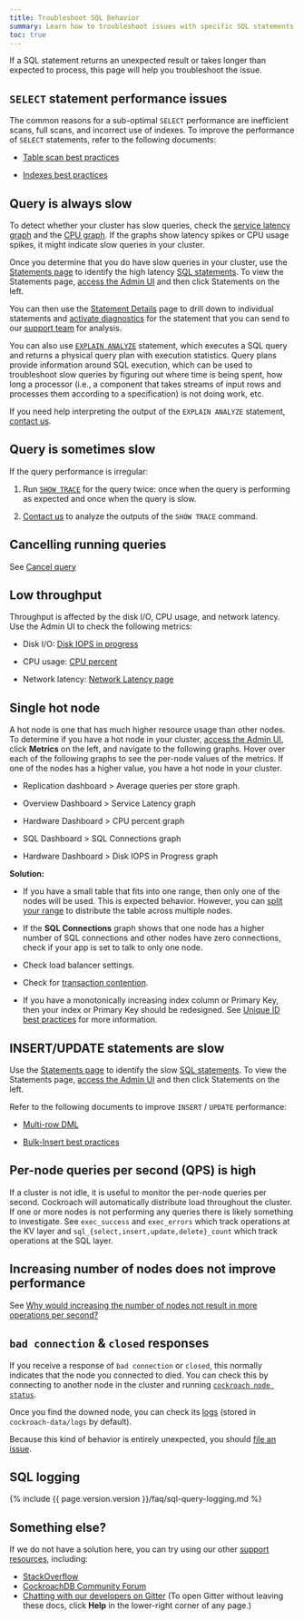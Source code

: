 ```yaml
---
title: Troubleshoot SQL Behavior
summary: Learn how to troubleshoot issues with specific SQL statements with CockroachDB
toc: true
---
```


If a SQL statement returns an unexpected result or takes longer than expected to process, this page will help you troubleshoot the issue.

## `SELECT` statement performance issues

The common reasons for a sub-optimal `SELECT` performance are inefficient scans, full scans, and incorrect use of indexes. To improve the performance of `SELECT` statements, refer to the following documents:

-  [Table scan best practices](performance-best-practices-overview.html#table-scans-best-practices)

-  [Indexes best practices](performance-best-practices-overview.html#indexes-best-practices)

## Query is always slow

To detect whether your cluster has slow queries, check the [service latency graph](admin-ui-sql-dashboard.html#service-latency-sql-99th-percentile) and the [CPU graph](admin-ui-hardware-dashboard.html#cpu-percent). If the graphs show latency spikes or CPU usage spikes, it might indicate slow queries in your cluster.

Once you determine that you do have slow queries in your cluster, use the [Statements page](admin-ui-statements-page.html) to identify the high latency [SQL statements](sql-statements.html). To view the Statements page, [access the Admin UI](admin-ui-access-and-navigate.html#access-the-admin-ui) and then click Statements on the left.

You can then use the [Statement Details](admin-ui-statements-page.html#statement-details-page) page to drill down to individual statements and [activate diagnostics](admin-ui-statements-page.html#diagnostics) for the statement that you can send to our [support team](support-resources.html) for analysis.

You can also use [`EXPLAIN ANALYZE`](explain-analyze.html) statement, which executes a SQL query and returns a physical query plan with execution statistics. Query plans provide information around SQL execution, which can be used to troubleshoot slow queries by figuring out where time is being spent, how long a processor (i.e., a component that takes streams of input rows and processes them according to a specification) is not doing work, etc.

If you need help interpreting the output of the `EXPLAIN ANALYZE` statement, [contact us](support-resources.html).

## Query is sometimes slow

If the query performance is irregular:

1.  Run [`SHOW TRACE`](show-trace.html) for the query twice: once when the query is performing as expected and once when the query is slow.

2.  [Contact us](support-resources.html) to analyze the outputs of the `SHOW TRACE` command.

## Cancelling running queries

See [Cancel query](manage-long-running-queries.html#cancel-long-running-queries)

## Low throughput

Throughput is affected by the disk I/O, CPU usage, and network latency. Use the Admin UI to check the following metrics:

- Disk I/O: [Disk IOPS in progress](admin-ui-hardware-dashboard.html#disk-iops-in-progress)

- CPU usage: [CPU percent](admin-ui-hardware-dashboard.html#cpu-percent)

- Network latency: [Network Latency page](admin-ui-network-latency-page.html)

## Single hot node

A hot node is one that has much higher resource usage than other nodes. To determine if you have a hot node in your cluster, [access the Admin UI](admin-ui-access-and-navigate.html#access-the-admin-ui), click **Metrics** on the left, and navigate to the following graphs. Hover over each of the following graphs to see the per-node values of the metrics. If one of the nodes has a higher value, you have a hot node in your cluster.

-   Replication dashboard > Average queries per store graph.

-   Overview Dashboard > Service Latency graph

-   Hardware Dashboard > CPU percent graph

-   SQL Dashboard > SQL Connections graph

-   Hardware Dashboard > Disk IOPS in Progress graph

**Solution:**

-   If you have a small table that fits into one range, then only one of the nodes will be used. This is expected behavior. However, you can [split your range](split-at.html) to distribute the table across multiple nodes.

-   If the **SQL Connections** graph shows that one node has a higher number of SQL connections and other nodes have zero connections, check if your app is set to talk to only one node.

-   Check load balancer settings.

-   Check for [transaction contention](performance-best-practices-overview.html#understanding-and-avoiding-transaction-contention).

-   If you have a monotonically increasing index column or Primary Key, then your index or Primary Key should be redesigned. See [Unique ID best practices](performance-best-practices-overview.html#unique-id-best-practices) for more information.

## INSERT/UPDATE statements are slow

Use the [Statements page](admin-ui-statements-page.html) to identify the slow [SQL statements](sql-statements.html). To view the Statements page, [access the Admin UI](admin-ui-access-and-navigate.html#access-the-admin-ui) and then click Statements on the left.

Refer to the following documents to improve `INSERT` / `UPDATE` performance:

-   [Multi-row DML](performance-best-practices-overview.html#multi-row-dml-best-practices)

-   [Bulk-Insert best practices](performance-best-practices-overview.html#bulk-insert-best-practices)

## Per-node queries per second (QPS) is high

If a cluster is not idle, it is useful to monitor the per-node queries per second. Cockroach will automatically distribute load throughout the cluster. If one or more nodes is not performing any queries there is likely something to investigate. See `exec_success` and `exec_errors` which track operations at the KV layer and `sql_{select,insert,update,delete}_count` which track operations at the SQL layer.

## Increasing number of nodes does not improve performance

See [Why would increasing the number of nodes not result in more operations per second?](operational-faqs.html#why-would-increasing-the-number-of-nodes-not-result-in-more-operations-per-second)

## `bad connection` & `closed` responses

If you receive a response of `bad connection` or `closed`, this normally indicates that the node you connected to died. You can check this by connecting to another node in the cluster and running [`cockroach node status`](cockroach-node.html#show-the-status-of-all-nodes).

Once you find the downed node, you can check its [logs](debug-and-error-logs.html) (stored in `cockroach-data/logs` by default).

Because this kind of behavior is entirely unexpected, you should [file an issue](file-an-issue.html).

## SQL logging

{% include {{ page.version.version }}/faq/sql-query-logging.md %}

## Something else?

If we do not have a solution here, you can try using our other [support resources](support-resources.html), including:

- [StackOverflow](http://stackoverflow.com/questions/tagged/cockroachdb)
- [CockroachDB Community Forum](https://forum.cockroachlabs.com)
- [Chatting with our developers on Gitter](https://gitter.im/cockroachdb/cockroach) (To open Gitter without leaving these docs, click **Help** in the lower-right corner of any page.)
